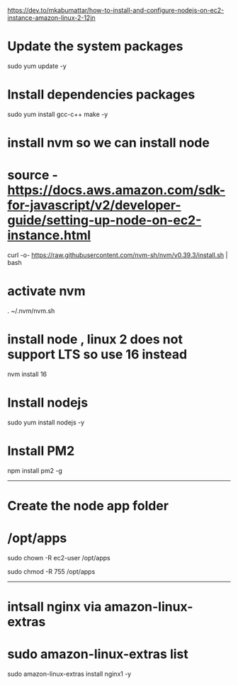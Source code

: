 https://dev.to/mkabumattar/how-to-install-and-configure-nodejs-on-ec2-instance-amazon-linux-2-12jn


# Update the system packages
sudo yum update -y

# Install dependencies packages
sudo yum install gcc-c++ make -y

# install nvm so we can install node
# source - https://docs.aws.amazon.com/sdk-for-javascript/v2/developer-guide/setting-up-node-on-ec2-instance.html

curl -o- https://raw.githubusercontent.com/nvm-sh/nvm/v0.39.3/install.sh | bash

# activate nvm
. ~/.nvm/nvm.sh

# install node , linux 2 does not support LTS so use 16 instead
nvm install 16

# Install nodejs
sudo yum install nodejs -y


# Install PM2
npm install pm2 -g

---------------------
# Create the node app folder
#  /opt/apps
sudo chown -R ec2-user /opt/apps

sudo chmod -R 755 /opt/apps


---------------------------------
# intsall nginx via amazon-linux-extras 
#  sudo amazon-linux-extras list 
sudo amazon-linux-extras install nginx1 -y



